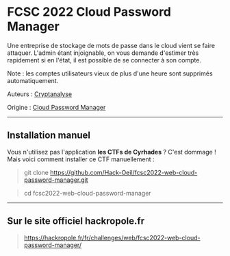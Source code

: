 # FCSC 2022 Cloud Password Manager

Une entreprise de stockage de mots de passe dans le cloud vient se faire attaquer. L'admin étant injoignable, on vous demande d'estimer très rapidement si en l'état, il est possible de se connecter à son compte.

Note : les comptes utilisateurs vieux de plus d'une heure sont supprimés automatiquement.




Auteurs : [Cryptanalyse](https://twitter.com/Cryptanalyse)

Origine : [Cloud Password Manager](https://hackropole.fr/fr/challenges/web/fcsc2022-web-cloud-password-manager/)


-----------

## Installation manuel
Vous n'utilisez pas l'application **les CTFs de Cyrhades** ? C'est dommage !
Mais voici comment installer ce CTF manuellement :

> git clone https://github.com/Hack-Oeil/fcsc2022-web-cloud-password-manager.git

> cd fcsc2022-web-cloud-password-manager


-----------

## Sur le site officiel hackropole.fr
> https://hackropole.fr/fr/challenges/web/fcsc2022-web-cloud-password-manager/